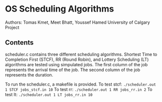 # OS Scheduling Algorithms

Authors: Tomas Kmet, Meet Bhatt, Youssef Hamed
University of Calgary Project

## Contents
scheduler.c contains three different scheduling algorithms. Shortest Time to Completion First (STCF), RR (Round Robin), and Lottery Scheduling (LT) algorithms are tested using simpulated jobs. The first column of the job represents the arrival time of the job. The second column of the job represents the duration.  

To run the scheduler.c, a makefile is provided.
To test stcf: `./scheduler.out 1 STCF jobs_stcf.in 10`
To test rr: `./scheduler.out 1 RR jobs_rr.in 2`
To test lt: `./scheduler.out 1 LT jobs_rr.in 10`
